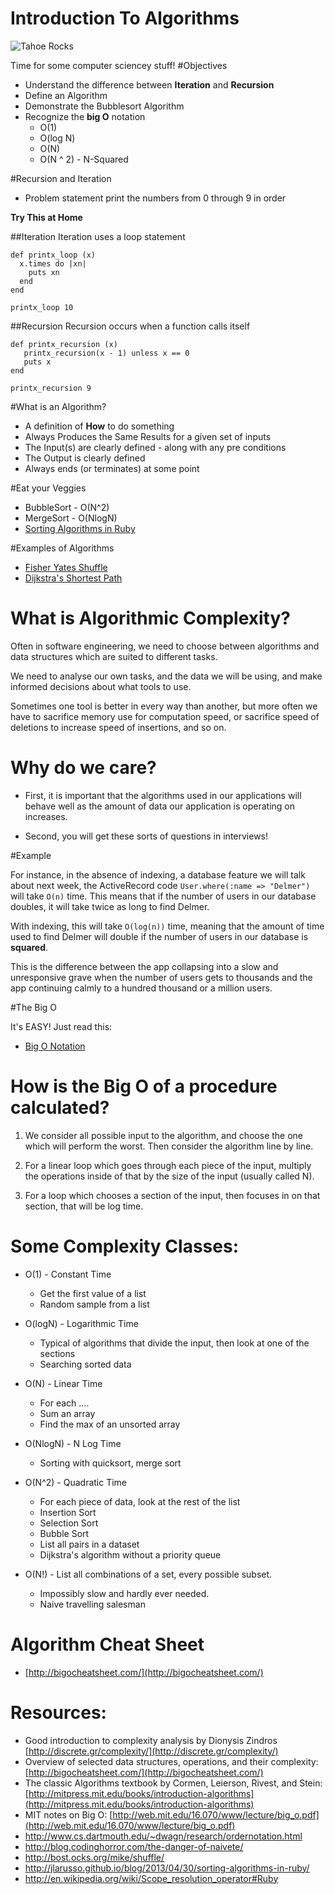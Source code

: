Introduction To Algorithms
==================

![Tahoe Rocks](http://clients.stujophoto.com/photos/i-gVgFLvQ/5/L/i-gVgFLvQ-L.jpg)

Time for some computer sciencey stuff!
#Objectives
* Understand the difference between __Iteration__ and __Recursion__
* Define an Algorithm
* Demonstrate the Bubblesort Algorithm
* Recognize the __big O__ notation
	* O(1)
	* O(log N)
	* O(N)
	* O(N ^ 2) - N-Squared

#Recursion and Iteration

* Problem statement print the numbers from 0 through 9 in order

__Try This at Home__

##Iteration
Iteration uses a loop statement

```
def printx_loop (x)
  x.times do |xn|
    puts xn
  end
end

printx_loop 10

```
##Recursion
Recursion occurs when a function calls itself

```
def printx_recursion (x)
   printx_recursion(x - 1) unless x == 0
   puts x
end

printx_recursion 9

```

#What is an Algorithm?

* A definition of __How__ to do something
* Always Produces the Same Results for a given set of inputs
* The Input(s) are clearly defined - along with any pre conditions
* The Output is clearly defined
* Always ends (or terminates) at some point

#Eat your Veggies

* BubbleSort - O(N^2)
* MergeSort - O(NlogN)
* [Sorting Algorithms in Ruby](http://jlarusso.github.io/blog/2013/04/30/sorting-algorithms-in-ruby/)

#Examples of Algorithms

* [Fisher Yates Shuffle](http://bost.ocks.org/mike/shuffle/)
* [Dijkstra's Shortest Path](http://en.wikipedia.org/wiki/Dijkstra's_algorithm)

# What is Algorithmic Complexity?

Often in software engineering, we need to choose between algorithms and data structures which are suited to different tasks.  

We need to analyse our own tasks, and the data we will be using, and make informed decisions about what tools to use.  

Sometimes one tool is better in every way than another, but more often we have to sacrifice memory use for computation speed, or sacrifice speed of deletions to increase speed of insertions, and so on.

# Why do we care?

* First, it is important that the algorithms used in our applications will behave well as the amount of data our application is operating on increases. 

* Second, you will get these sorts of questions in interviews!

#Example

 For instance, in the absence of indexing, a database feature we will talk about next week, the ActiveRecord code `User.where(:name => "Delmer")` will take `O(n)` time.  This means that if the number of users in our database doubles, it will take twice as long to find Delmer.  
 
 With indexing, this will take `O(log(n))` time, meaning that the amount of time used to find Delmer will double if the number of users in our database is __squared__.  
 
 This is the difference between the app collapsing into a slow and unresponsive grave when the number of users gets to thousands and the app continuing calmly to a hundred thousand or a million users.


#The Big O

It's EASY! Just read this:

* [Big O Notation](http://en.wikipedia.org/wiki/Big_O_notation)

# How is the Big O of a procedure calculated?

1. We consider all possible input to the algorithm, and choose the one which will perform the worst.  Then consider the algorithm line by line.

2. For a linear loop which goes through each piece of the input, multiply the operations inside of that by the size of the input (usually called N).

3. For a loop which chooses a section of the input, then focuses in on that section, that will be log time.

# Some Complexity Classes:
* O(1) - Constant Time
   * Get the first value of a list
   * Random sample from a list

* O(logN) - Logarithmic Time 
   * Typical of algorithms that divide the input, then look at one of the sections
   * Searching sorted data

* O(N) - Linear Time 
   * For each ....
   * Sum an array
   * Find the max of an unsorted array

* O(NlogN) - N Log Time
   * Sorting with quicksort, merge sort

* O(N^2) - Quadratic Time
   * For each piece of data, look at the rest of the list
   * Insertion Sort
   * Selection Sort
   * Bubble Sort
   * List all pairs in a dataset
   * Dijkstra's algorithm without a priority queue
   
* O(N!) - List all combinations of a set, every possible subset.  
  * Impossibly slow and hardly ever needed.
  * Naive travelling salesman
  
# Algorithm Cheat Sheet

* [http://bigocheatsheet.com/](http://bigocheatsheet.com/)




  
# Resources:
* Good introduction to complexity analysis by Dionysis Zindros [http://discrete.gr/complexity/](http://discrete.gr/complexity/)
* Overview of selected data structures, operations, and their complexity: [http://bigocheatsheet.com/](http://bigocheatsheet.com/)
* The classic Algorithms textbook by Cormen, Leierson, Rivest, and Stein: [http://mitpress.mit.edu/books/introduction-algorithms](http://mitpress.mit.edu/books/introduction-algorithms)
* MIT notes on Big O: [http://web.mit.edu/16.070/www/lecture/big_o.pdf](http://web.mit.edu/16.070/www/lecture/big_o.pdf)
* http://www.cs.dartmouth.edu/~dwagn/research/ordernotation.html
* http://blog.codinghorror.com/the-danger-of-naivete/
* http://bost.ocks.org/mike/shuffle/
* http://jlarusso.github.io/blog/2013/04/30/sorting-algorithms-in-ruby/
* http://en.wikipedia.org/wiki/Scope_resolution_operator#Ruby



